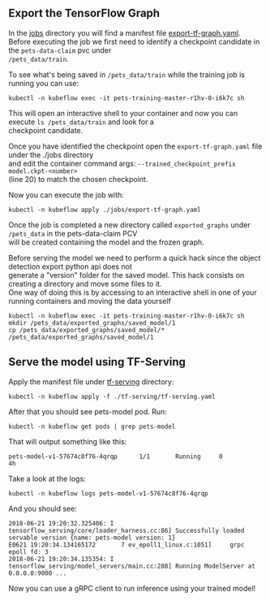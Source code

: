
## Export the TensorFlow Graph  
  
In the [jobs](./jobs) directory you will find a manifest file [export-tf-graph.yaml](./jobs/export-tf-graph.yaml).
Before executing the job we first need to identify a checkpoint candidate in the `pets-data-claim` pvc under  
`/pets_data/train`.  
  
To see what's being saved in `/pets_data/train` while the training job is running you can use:
```  
kubectl -n kubeflow exec -it pets-training-master-r1hv-0-i6k7c sh  
```  
This will open an interactive shell to your container and now you can execute `ls /pets_data/train` and look for a  
checkpoint candidate.  
  
Once you have identified the checkpoint open the `export-tf-graph.yaml` file under the ./jobs directory  
and edit the container command args: `--trained_checkpoint_prefix model.ckpt-<number>`  
(line 20) to match the chosen checkpoint.  
  
Now you can execute the job with:  
```  
kubectl -n kubeflow apply ./jobs/export-tf-graph.yaml  
```  
  
Once the job is completed a new directory called `exported_graphs` under `/pets_data` in the pets-data-claim PCV  
will be created containing the model and the frozen graph.  
  
Before serving the model we need to perform a quick hack since the object detection export python api does not  
generate a "version" folder for the saved model. This hack consists on creating a directory and move some files to it.  
One way of doing this is by accessing to an interactive shell in one of your running containers and moving the data yourself  
  
```  
kubectl -n kubeflow exec -it pets-training-master-r1hv-0-i6k7c sh  
mkdir /pets_data/exported_graphs/saved_model/1  
cp /pets_data/exported_graphs/saved_model/* /pets_data/exported_graphs/saved_model/1  
```  
  
## Serve the model using TF-Serving  
  
Apply the manifest file under [tf-serving](./tf-serving) directory:  
```  
kubectl -n kubeflow apply -f ./tf-serving/tf-serving.yaml  
```  
  
After that you should see pets-model pod. Run:  
```  
kubectl -n kubeflow get pods | grep pets-model  
```  
That will output something like this:
```  
pets-model-v1-57674c8f76-4qrqp      1/1       Running     0          4h  
```  
Take a look at the logs:  
```  
kubectl -n kubeflow logs pets-model-v1-57674c8f76-4qrqp  
```  
And you should see:  
```  
2018-06-21 19:20:32.325406: I tensorflow_serving/core/loader_harness.cc:86] Successfully loaded servable version {name: pets-model version: 1}  
E0621 19:20:34.134165172       7 ev_epoll1_linux.c:1051]     grpc epoll fd: 3  
2018-06-21 19:20:34.135354: I tensorflow_serving/model_servers/main.cc:288] Running ModelServer at 0.0.0.0:9000 ...  
```
Now you can use a gRPC client to run inference using your trained model!
